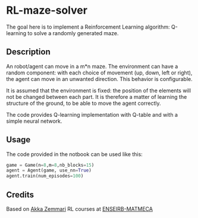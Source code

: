 # RL-maze-solver

The goal here is to implement a Reinforcement Learning algorithm: Q-learning to solve a randomly generated maze.

## Description 
An robot/agent can move in a m*n maze. The environment can have a random component: with each choice of movement (up, down, left or right), the agent can move in an unwanted direction. This behavior is configurable.

It is assumed that the environment is fixed: the position of the elements will not be changed between each part. It is therefore a matter of learning the structure of the ground, to be able to move the agent correctly.

The code provides Q-learning implementation with Q-table and with a simple neural network.

## Usage
The code provided in the notbook can be used like this:
```python
game = Game(n=8,m=8,nb_blocks=15)
agent = Agent(game, use_nn=True)
agent.train(num_episodes=100)
```

## Credits
Based on [Akka Zemmari](https://www.labri.fr/perso/zemmari/) RL courses at [ENSEIRB-MATMECA](https://enseirb-matmeca.bordeaux-inp.fr/fr)